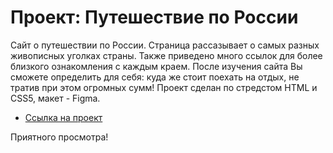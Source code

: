 # Проект: Путешествие по России

Сайт о путешествии по России.
Страница рассазывает о самых разных живописных уголках страны. Также приведено много cсылок для более близкого ознакомления с каждым краем. После изучения сайта Вы сможете определить для себя: куда же стоит поехать на отдых, не тратив при этом огромных сумм!
Проект сделан по стредстом HTML и CSS5, макет - Figma.

* [Ссылка на проект](https://al3xus22.github.io/russian-travel)

Приятного просмотра!

